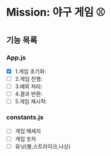 # Mission: 야구 게임 ⚾️

## 기능 목록

### App.js

- [x] 1.게임 초기화:
- [ ] 2.게임 진행:
- [ ] 3.예외 처리:
- [ ] 4.결과 반환:
- [ ] 5.게임 재시작:

### constants.js

- [ ] 게임 메세지
- [ ] 게임 숫자
- [ ] 유닛(볼,스트라이크,나싱)
